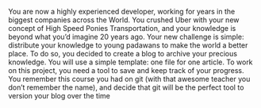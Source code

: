 You are now a highly experienced developer, working for years in the biggest
companies across the World. You crushed Uber with your new concept of High
Speed Ponies Transportation, and your knowledge is beyond what you’d imagine 20
years ago. Your new challenge is simple: distribute your knowledge to young
padawans to make the world a better place. To do so, you decided to create a blog
to archive your precious knowledge. You will use a simple template: one file for one
article.
To work on this project, you need a tool to save and keep track of your progress.
You remember this course you had on git (with that awesome teacher you don’t
remember the name), and decide that git will be the perfect tool to version your
blog over the time
